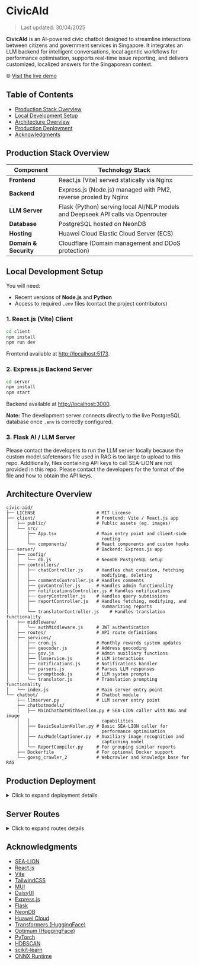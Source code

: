 # CivicAId

> Last updated: 30/04/2025

**CivicAId** is an AI-powered civic chatbot designed to streamline interactions between citizens and government services in Singapore. It integrates an LLM backend for intelligent conversations, local agentic workflows for performance optimisation, supports real-time issue reporting, and delivers customized, localized answers for the Singaporean context.

🌐 [Visit the live demo](https://civic-aid.ziwyy.com)

## Table of Contents

- [Production Stack Overview](#production-stack-overview)
- [Local Development Setup](#local-development-setup)
- [Architecture Overview](#architecture-overview)
- [Production Deployment](#production-deployment)
- [Acknowledgments](#acknowledgments)

## Production Stack Overview

| Component       | Technology Stack                              |
| --------------- | --------------------------------------------- |
| **Frontend**    | React.js (Vite) served statically via Nginx |
| **Backend**     | Express.js (Node.js) managed with PM2, reverse proxied by Nginx |
| **LLM Server**  | Flask (Python) serving local AI/NLP models and Deepseek API calls via Openrouter |
| **Database**    | PostgreSQL hosted on NeonDB |
| **Hosting**     | Huawei Cloud Elastic Cloud Server (ECS) |
| **Domain & Security** | Cloudflare (Domain management and DDoS protection) |

## Local Development Setup

You will need:
- Recent versions of **Node.js** and **Python**
- Access to required `.env` files (contact the project contributors)

### 1. React.js (Vite) Client

```bash
cd client
npm install
npm run dev
```

Frontend available at [http://localhost:5173](http://localhost:5173).

### 2. Express.js Backend Server

```bash
cd server
npm install
npm start
```

Backend available at [http://localhost:3000](http://localhost:3000).

**Note:** The development server connects directly to the live PostgreSQL database once `.env` is correctly configured.

### 3. Flask AI / LLM Server

Please contact the developers to run the LLM server locally because the custom model.safetensors file used in RAG is too large to upload to this repo.
Additionally, files containing API keys to call SEA-LION are not provided in this repo. Please contact the developers for the format of the file and how to obtain the API keys.

## Architecture Overview

```
civic-aid/
├── LICENSE                       # MIT License
├── client/                       # Frontend: Vite / React.js app
│   ├── public/                   # Public assets (eg. images)
│   └── src/
│       ├── App.tsx               # Main entry point and client-side
│       │                           routing
│       └── components/           # React components and custom hooks
├── server/                       # Backend: Express.js app
│   ├── config/
│   │   └── db.js                 # NeonDB PostgreSQL setup
│   ├── controllers/
│   │   ├── chatController.js     # Handles chat creation, fetching
│   │   │                           modifying, deleting
│   │   ├── commentsController.js # Handles comments
│   │   ├── govController.js      # Handles admin functionality
│   │   ├── notificationsController.js # Handles notifications
│   │   ├── queryController.js    # Handles query submissions
│   │   ├── reportController.js   # Handles fetching, modifying, and
│   │   │                           summarizing reports
│   │   └── translatorController.js    # Handles translation functionality            
│   ├── middleware/
│   │   └── authMiddleware.js     # JWT authentication 
│   ├── routes/                   # API route definitions
│   ├── services/
│   │   ├── cron.js               # Monthly rewards system updates
│   │   ├── geocoder.js           # Address geocoding
│   │   ├── gov.js                # Admin auxiliary functions
│   │   ├── llmservice.js         # LLM interactions
│   │   ├── notifications.js      # Notifications handler
│   │   ├── parsers.js            # Parses LLM responses
│   │   └── promptbook.js         # LLM system prompts
│   │   └── translator.js         # Translation prompting functionality
│   └── index.js                  # Main server entry point
└── chatbot/                      # Chatbot module
    ├── llmserver.py              # LLM server entry point
    ├── chatbotmodels/
    │   ├── MainChatbotWithSealion.py # SEA-LION caller with RAG and image
    │   │                           capabilities
    │   ├── BasicSealionKoller.py # Basic SEA-LION caller for 
    │   │                           performance optimisation
    │   ├── AuxModelCaptioner.py  # Auxiliary image recognition and 
    │   │                           captioning model
    │   └── ReportCompiler.py     # For grouping similar reports
    ├── Dockerfile                # For optional Docker support
    └── govsg_crawler_2           # Webcrawler and knowledge base for RAG
```

## Production Deployment

<details>
<summary>Click to expand deployment details</summary>

- **Frontend**  
  Built with `npm run build` and served via Nginx.

- **Backend**  
  Hosted with `pm2` and reverse proxied by Nginx (`/server/*` routes).

- **LLM Server**  
  Flask server hosted on the cloud server. Optional Docker support available.

- **Database**  
  PostgreSQL database hosted on NeonDB.

- **Domain and Security**  
  Managed through Cloudflare for DNS and DDoS protection.

_Nginx configuration files available upon request._

_model.safetensors file available upon request._
 
</details>

## Server Routes

<details>
<summary>Click to expand routes details</summary>

### Authentication routes
`POST /register`
```ts
Request {
    username: string,
    email: string,
    password: string
}

Response {
    success: boolean,
    error: undefined | string
}
```
`POST /login`
```ts
Request {
    username: string,
    password: string
}

Response {
    id: number,
    username: string,
    email: string,
    permissions: Array<string>
} | {
    error: string
}
```
`POST /logout`
```ts
Request {
    null
}

Response {
    success: boolean,
    error: undefined | string
}
```
`GET /protected`
```ts
Response {
    id: number,
    username: string,
    email: string,
    permissions: Array<string>,
    iat: string,
    exp: string
} | {
    error: string
}
```

### Chat routes
`POST /chats`
```ts
Request {
    chatId: string,
    title: string,
    type: string,
    createdAt: string
}

Response {
    success: boolean,
    error: undefined | string
}
```
`PATCH /chats/:chatId`
```ts
Request {
    title: string
}

Response {
    success: boolean,
    error: undefined | string
}
```
`GET /chats`
```ts
Response Array<{
    id: string,
    user_id: number,
    type: string,
    created_at: string,
    title: string
}> | {
    error: string
}
```
`GET /chats/:chatId`
```ts
Response Array<{
    id: string,
    user_id: number,
    chat_id: string,
    created_at: string,
    user_prompt: string,
    media_url: Array<string>,
    query_address: string,
    system_prompt: string,
    response: string,
    sources: Array<string>,
    is_valid: boolean,
    to_reply: boolean,
    query_confidence: number | null
}> | {
    error: string
}
```
`DELETE /chats/:chatId`
```ts
Response {
    success: boolean
} | {
    error: string
}
```

### Query routes
`POST /query`
```ts
Request {
    media: File | undefined,
    prompt: string,
    latitude: string,
    longitude: string,
    chatId: string
}

Response {
    title: string,
    media: string | undefined,
    summary: string,
    urgency: number,
    recommendedSteps: string,
    agency: string,
    sources: Array<string> | undefined,
    valid: true
} | {
    answer: string,
    sources: Array<string> | undefined,
    valid: true
    media: string | undefined
} | {
    valid: false
} | {
    error: string
}
```

### Reporting routes
`GET /reports/:id`
```ts
Response {
    id: string,
    user_id: number,
    chat_id: string,
    title: string,
    description: string,
    media_url: Array<string>,
    incident_address: string,
    agency: string,
    recommended_steps: string,
    urgency: number,
    report_confidence: number,
    status: 'pending' | 'in progress' | 'resolved' | 'rejected',
    created_at: string,
    resolved_at: string | null,
    is_public: boolean,
    upvote_count: number,
    remarks: string
} | {
    error: string
}
```
`GET /reports`
```ts
Response Array<{
    id: string,
    user_id: number,
    chat_id: string,
    title: string,
    description: string,
    media_url: Array<string>,
    longitude: string,
    latitude: string,
    agency: string,
    recommended_steps: string,
    urgency: number,
    report_confidence: number,
    status: 'pending' | 'in progress' | 'resolved' | 'rejected',
    created_at: string,
    resolved_at: string | null,
    is_public: boolean,
    upvote_count: number,
    remarks: string
}> | {
    error: string
}
```
`GET /reports/public`
```ts
Response Array<{
    id: string,
    user_id: number,
    chat_id: string,
    title: string,
    description: string,
    media_url: Array<string>,
    longitude: string,
    latitude: string,
    agency: string,
    recommended_steps: string,
    urgency: number,
    report_confidence: number,
    status: 'pending' | 'in progress' | 'resolved' | 'rejected',
    created_at: string,
    resolved_at: string | null,
    is_public: boolean,
    upvote_count: number,
    remarks: string
}> | {
    error: string
}
```
`PATCH /reports/:id`,
```ts
Request {
    newStatus: 'pending' | 'in progress' | 'resolved' | 'rejected',
    remarks: string
}

Response {
    id: string,
    user_id: number,
    chat_id: string,
    title: string,
    description: string,
    media_url: Array<string>,
    incident_address: string,
    agency: string,
    recommended_steps: string,
    urgency: number,
    report_confidence: number,
    status: 'pending' | 'in progress' | 'resolved' | 'rejected',
    created_at: string,
    resolved_at: string | null,
    is_public: boolean,
    upvote_count: number,
    remarks: string
} | {
    error: string
}
```
`POST /reports/set_is_public/:id`
```ts
Request {
    is_public: boolean
}

Response {
    success: boolean,
    error: undefined | string
}
```
`GET /reports/upvote_status`
```ts
Response Array<string> | {
    error: string
}
```
`POST /reports/upvote/:id`
```ts
Request {
}

Response {
    upvote_count: number
} | {
    error: string
}
```
`POST /reports/undo_upvote/:id`
```ts
Request {
}

Response {
    upvote_count: number
} | {
    error: string
}
```

### Commenting routes
`POST /comments`
```ts
Request {
    text: string,
    report_id: string,
    parent_id: undefined | number
}

Response {
    success: boolean,
    error: undefined | string
}
```
`GET /comments/:id`
```ts
Response Array<Comment>

Comment: {
    id: number,
    report_id: string,
    text: null | string,
    upvote_count: number,
    parent_id: null | number,
    created_at: string,
    deleted: boolean,
    children: Array<Comment>
}
```
`PATCH /comment/:id`
```ts
Request {
    text: string
}

Response {
    success: boolean,
    error: undefined | string
}
```
`DELETE /comment/:id`
```ts
Response {
    success: boolean,
    error: undefined | string
}
```

### Government routes
`GET /gov/reports`
```ts
Request {
    include_resolved: undefined | 1
}

Response Array<
    {
        id: string,
        user_id: number,
        chat_id: string,
        title: string,
        description: string,
        media_url: Array<string>,
        incident_address: string,
        agency: string,
        recommended_steps: string,
        urgency: number,
        report_confidence: number,
        status: 'pending' | 'in progress' | 'resolved' | 'rejected',
        created_at: string,
        resolved_at: string | null,
        is_public: boolean,
        upvote_count: number,
        remarks: string
    } | {
        valid: false
    }
> | {
    error: string
}
```

`PATCH /gov/reports/:id`
```ts
Request {
    newStatus: "pending" | "in progress" | "resolved" | "rejected",
    remarks: string
}

Response {
    id: string,
    user_id: number,
    chat_id: string,
    title: string,
    description: string,
    media_url: Array<string>,
    incident_address: string,
    agency: string,
    recommended_steps: string,
    urgency: number,
    report_confidence: number,
    status: 'pending' | 'in progress' | 'resolved' | 'rejected',
    created_at: string,
    resolved_at: string | null,
    is_public: boolean,
    upvote_count: number,
    remarks: string
} | {
    error: string
}
```

`GET /gov/reports_summary`
```ts
Response Array<
    {
        title: string,
        summary: string,
        description: string,
        agency: string,
        recommendedSteps: string,
        urgency: number,
        confidence: number,
        sources: Array<string>
        valid: true
    } | {
        valid: false
    }
> | {
    error: string
}
```

### Notification routes
`GET /notifications`
```ts
Response Array<{
    id: number,
    created_at: string,
    user_id: number | null,
    target: 'USER' | 'ADMIN' | 'ALL',
    text: {
        en: string,
        cn: string,
        ms: string,
        ta: string
    },
    link: string,
    read: boolean
}>
```

`POST /notifications/:id`
```ts
Response {
    success: boolean,
    error: undefined | string
}
```

### Miscellaneous routes
`POST /translate`
```ts
Request {
    text: string,
    target:"ENGLISH" | "CHINESE" | "MALAY" | "TAMIL" | undefined
}

Response {
    text: string
}
```

</details>

## Acknowledgments

- [SEA-LION](https://sea-lion.ai/)
- [React.js](https://react.dev/)
- [Vite](https://vitejs.dev/)
- [TailwindCSS](https://tailwindcss.com/)
- [MUI](https://mui.com/)
- [DaisyUI](https://daisyui.com/)
- [Express.js](https://expressjs.com/)
- [Flask](https://flask.palletsprojects.com/)
- [NeonDB](https://neon.tech/)
- [Huawei Cloud](https://www.huaweicloud.com/)
- [Transformers (HuggingFace)](https://huggingface.co/docs/transformers) 
- [Optimum (HuggingFace)](https://huggingface.co/docs/optimum)
- [PyTorch](https://pytorch.org/docs/stable/)
- [HDBSCAN](https://hdbscan.readthedocs.io/) 
- [scikit-learn](https://scikit-learn.org/stable/)
- [ONNX Runtime](https://onnxruntime.ai/) 
